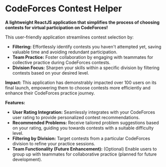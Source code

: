 # CodeForces Contest Helper

**A lightweight ReactJS application that simplifies the process of choosing contests for virtual participation on CodeForces!**

This user-friendly application streamlines contest selection by:

- **Filtering:** Effortlessly identify contests you haven't attempted yet, saving valuable time and avoiding redundant participation.
- **Team Practice:** Foster collaboration by engaging with teammates for collective practice during CodeForces contests.
- **Division Focus:** Sharpen your skills within a specific division by filtering contests based on your desired level.

**Impact:** This application has demonstrably impacted over 100 users on its final launch, empowering them to choose contests more efficiently and enhance their CodeForces practice journey.

**Features:**

- **User Rating Integration:** Seamlessly integrates with your CodeForces user rating to provide personalized contest recommendations.
- **Recommended Problems:** Receive tailored problem suggestions based on your rating, guiding you towards contests with a suitable difficulty level.
- **Filtering by Division:** Target contests from a particular CodeForces division to refine your practice sessions.
- **Team Functionality (Future Enhancement):** (Optional) Enable users to group up with teammates for collaborative practice (planned for future development).
